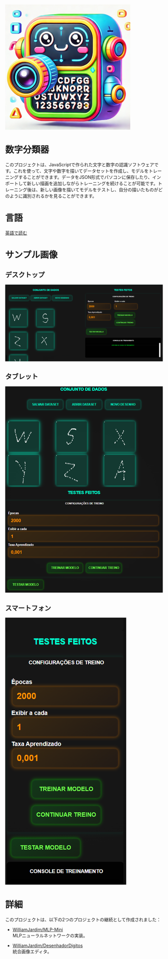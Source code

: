 ![アイコン](./imagens/icone-400x400.png)

# 数字分類器
このプロジェクトは、JavaScriptで作られた文字と数字の認識ソフトウェアです。これを使って、文字や数字を描いてデータセットを作成し、モデルをトレーニングすることができます。データをJSON形式でパソコンに保存したり、インポートして新しい描画を追加しながらトレーニングを続けることが可能です。トレーニング後は、新しい画像を描いてモデルをテストし、自分の描いたものがどのように識別されるかを見ることができます。

# 言語
[英語で読む](./README-en.md)

# サンプル画像
## デスクトップ
![デスクトップ](./imagens/demo-desktop.png)

## タブレット
![タブレット](./imagens/demo-tablet.png)

## スマートフォン
![スマートフォン](./imagens/demo-phone.png)

# 詳細
このプロジェクトは、以下の2つのプロジェクトの継続として作成されました：

- [WilliamJardim/MLP-Mini](https://github.com/WilliamJardim/MLP-mini)  
  MLPニューラルネットワークの実装。

- [WilliamJardim/DesenhadorDigitos](https://github.com/WilliamJardim/desenhadordigitos)  
  統合画像エディタ。